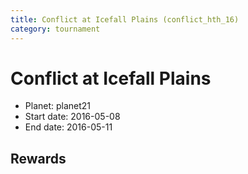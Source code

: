 ```yaml
---
title: Conflict at Icefall Plains (conflict_hth_16)
category: tournament
---
```

# Conflict at Icefall Plains

  * Planet: planet21
  * Start date: 2016-05-08
  * End date: 2016-05-11

## Rewards

